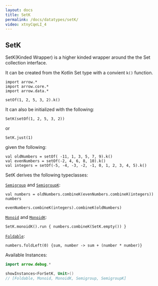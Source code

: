 ```yaml
---
layout: docs
title: SetK
permalink: /docs/datatypes/setK/
video: xtnyCqeLI_4
---
```


## SetK

SetK(Kinded Wrapper) is a higher kinded wrapper around the the Set collection interface. 

It can be created from the Kotlin Set type with a convient `k()` function.

```kotlin:ank
import arrow.*
import arrow.core.*
import arrow.data.*

setOf(1, 2, 5, 3, 2).k()
```

It can also be initialized with the following:

```kotlin:ank
SetK(setOf(1, 2, 5, 3, 2))
```
or
```kotlin:ank
SetK.just(1)
```

given the following:
```kotlin:ank
val oldNumbers = setOf( -11, 1, 3, 5, 7, 9).k()
val evenNumbers = setOf(-2, 4, 6, 8, 10).k()
val integers = setOf(-5, -4, -3, -2, -1, 0, 1, 2, 3, 4, 5).k()
```
SetK derives the following typeclasses:

[`Semigroup`](/docs/typeclasses/semigroup/) and [`SemigroupK`](/docs/typeclasses/semigroupk/):

```kotlin:ank
val numbers = oldNumbers.combineK(evenNumbers.combineK(integers))
numbers
```
```kotlin:ank
evenNumbers.combineK(integers).combineK(oldNumbers)
```

[`Monoid`](/docs/typeclasses/monoid/) and [`MonoidK`](/docs/typeclasses/monoidk/):
```kotlin:ank
SetK.monoidK().run { numbers.combineK(SetK.empty()) }
```

[`Foldable`](/docs/typeclasses/foldable/):
```kotlin:ank
numbers.foldLeft(0) {sum, number -> sum + (number * number)}
```

Available Instances:

```kotlin
import arrow.debug.*

showInstances<ForSetK, Unit>()
// [Foldable, Monoid, MonoidK, Semigroup, SemigroupK]
```
